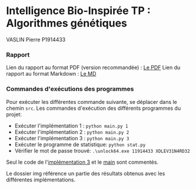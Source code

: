 # Intelligence Bio-Inspirée TP : Algorithmes génétiques
VASLIN Pierre P1914433

### Rapport
Lien du rapport au format PDF (version recommandée) : [Le PDF](https://github.com/pi-aire/IBI-GA/blob/main/RAPPORT.pdf)
Lien du rapport au format Markdown : [Le MD](https://github.com/pi-aire/IBI-GA/blob/main/RAPPORT.md)

### Commandes d'exécutions des programmes
Pour exécuter les différentes commande suivante, se déplacer dans le chemin `src`.
Les commandes d'exécution des différents programmes du projet:
* Exécuter l'implémentation 1 : `python main.py 1`
* Exécuter l'implémentation 2 : `python main.py 2`
* Exécuter l'implémentation 3 : `python main.py 3`
* Exécuter le programme de statistique: `python stat.py`
* Vérifier le mot de passe trouvé: `.\unlock64.exe 11914433 XDLEV31N4RD32`

Seul le code de l'[implémentation 3](https://github.com/pi-aire/IBI-GA/tree/main/src/imple_3) et le [main](https://github.com/pi-aire/IBI-GA/blob/main/src/main.py) sont commentés.

Le dossier img référence un partie des résultats obtenus avec les différentes implémentations.